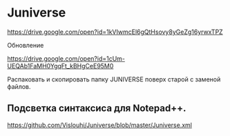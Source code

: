 # Juniverse
 
https://drive.google.com/open?id=1kVIwmcEl6gQtHsovy8yGeZg16yrwxTPZ

Обновление

https://drive.google.com/open?id=1cUm-UEQAb1FaMH0YgqFt_kBHgCeE95M0

Распаковать и скопировать папку JUNIVERSE поверх старой с заменой файлов.

## Подсветка синтаксиса для Notepad++.

https://github.com/Vislouhi/Juniverse/blob/master/Juniverse.xml


